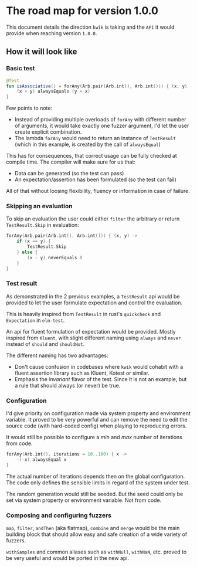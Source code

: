 # The road map for version 1.0.0

This document details the direction `kwik` is taking and the `API` it would provide when reaching version `1.0.0`.

## How it will look like

### Basic test

```kotlin
@Test
fun isAssociative() = forAny(Arb.pair(Arb.int(), Arb.int())) { (x, y) ->
    (x + y) alwaysEquals (y + x)
}
```

Few points to note:

* Instead of providing multiple overloads of `forAny` with different number of arguments, it would take exactly one fuzzer argument, I'd let the user create explicit combination.
* The lambda `forAny` would need to return an instance of `TestResult` (which in this example, is created by the call of `alwaysEqual`)

This has for consequences, that correct usage can be fully checked at compile time. The compiler will make sure for us that:

* Data can be generated (so the test can pass)
* An expectation/assertion has been formulated (so the test can fail)

All of that without loosing flexibility, fluency or information in case of failure.

### Skipping an evaluation

To skip an evaluation the user could either `filter` the arbitrary or return `TestResult.Skip` in evaluation:

```kotlin
forAny(Arb.pair(Arb.int(), Arb.int())) { (x, y) ->
    if (x == y) {
        TestResult.Skip
    } else {
        (x - y) neverEquals 0
    }
}
```

### Test result

As demonstrated in the 2 previous examples, a `TestResult` api would be provided to let the user formulate expectation and control the evaluation.

This is heavily inspired from `TestResult` in rust's `quickcheck` and `Expectation` in `elm-test`.

An api for fluent formulation of expectation would be provided. Mostly inspired from `Kluent`, with slight different naming using `always` and `never` instead of `should` and `shouldNot`.

The different naming has two advantages:

* Don't cause confusion in codebases where `kwik` would cohabit with a fluent assertion library such as Kluent, Kotest or similar.
* Emphasis the *invariant* flavor of the test. Since it is not an example, but a rule that should always (or never) be true.

### Configuration

I'd give priority on configuration made via system property and environment variable.
It proved to be very powerful and can remove the need to edit the source code (with hard-coded config) when playing to reproducing errors.

It would still be possible to configure a *min* and *max* number of iterations from code.  

```kotlin
forAny(Arb.int(), iterations = 10..100) { x ->
    -(-x) alwaysEqual x
} 
```

The actual number of iterations depends then on the global configuration. The code only defines the sensible limits in regard of the system under test.

The random generation would still be seeded. But the seed could only be set via system property or environment variable. Not from code.

### Composing and configuring fuzzers

`map`, `filter`, `andThen` (aka flatmap), `combine` and `merge` would be the main building block that should allow easy and safe creation of a wide variety of fuzzers.

`withSamples` and common aliases such as `withNull`, `withNaN`, etc. proved to be very useful and would be ported in the new api.
